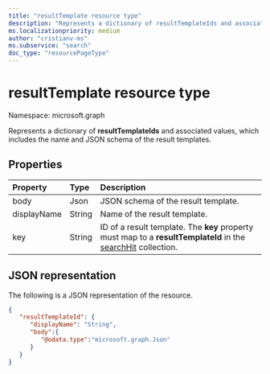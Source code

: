 ```yaml
---
title: "resultTemplate resource type"
description: "Represents a dictionary of resultTemplateIds and associated values, which include the name and JSON schema of the result templates."
ms.localizationpriority: medium
author: "cristianv-ms"
ms.subservice: "search"
doc_type: "resourcePageType"
---
```


# resultTemplate resource type

Namespace: microsoft.graph

Represents a dictionary of **resultTemplateIds** and associated values, which includes the name and JSON schema of the result templates.

## Properties

| Property     | Type        | Description |
|:-------------|:------------|:------------|
|body|Json|JSON schema of the result template.|
|displayName|String|Name of the result template.|
|key|String|ID of a result template. The **key** property must map to a **resultTemplateId** in the [searchHit](searchhit.md) collection.|

## JSON representation

The following is a JSON representation of the resource.

<!-- {
  "blockType": "resource",
  "optionalProperties": [

  ],
  "@odata.type": "microsoft.graph.resultTemplate",
  "baseType": null
}-->


```json
{
   "resultTemplateId": {
      "displayName": "String",
      "body":{
         "@odata.type":"microsoft.graph.Json"
      }
   }
}
```


<!-- uuid: 16cd6b66-4b1a-43a1-adaf-3a886856ed98
2019-02-04 14:57:30 UTC -->
<!-- {
  "type": "#page.annotation",
  "description": "resultTemplate resource",
  "keywords": "",
  "section": "documentation",
  "tocPath": ""
}-->



